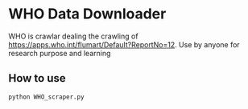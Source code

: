 # WHO Data Downloader
WHO is crawlar dealing the crawling of https://apps.who.int/flumart/Default?ReportNo=12. Use by anyone for research purpose and learning


## How to use
```bash
python WHO_scraper.py
```
